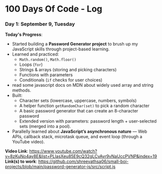 # 100 Days Of Code - Log

### Day 1: September 9, Tuesday  

**Today's Progress**:  
- Started building a **Password Generator project** to brush up my JavaScript skills through project-based learning.  
- Learned and practiced:  
  - `Math.random()`, `Math.floor()`  
  - Loops (`for`)  
  - Strings & arrays (storing and picking characters)  
  - Functions with parameters  
  - Conditionals (`if` checks for user choices)  
- read some javascript docs on MDN about widely used array and string methods.
- Built:  
  - Character sets (lowercase, uppercase, numbers, symbols)  
  - A helper function `getRandomChar(set)` to pick a random character  
  - A basic password generator that can create an 8-character password  
  - Extended version with parameters: password length + user-selected sets (merged into a pool).  
- Parallelly learned about **JavaScript’s asynchronous nature** — Web APIs, callback stack, microtask queue, and event loop (through a YouTube video). 

**Video Link**: https://www.youtube.com/watch?v=8zKuNo4ay8E&list=PLlasXeu85E9cQ32gLCvAvr9vNaUccPVNP&index=19
**Link(s) to work**: https://github.com/shreevathsa06/small-boi-projects/blob/main/password-generator-js/src/script.js
